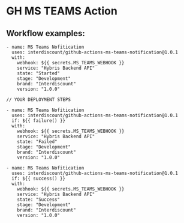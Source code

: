 # GH MS TEAMS Action

## Workflow examples:

    - name: MS Teams Nofitication
      uses: interdiscount/github-actions-ms-teams-notification@1.0.1
      with:
        webhook: ${{ secrets.MS_TEAMS_WEBHOOK }}
        service: "Hybris Backend API"
        state: "Started"
        stage: "Development"
        brand: "Interdiscount"
        version: "1.0.0"
    
    // YOUR DEPLOYMENT STEPS
    
    - name: MS Teams Nofitication
      uses: interdiscount/github-actions-ms-teams-notification@1.0.1
      if: ${{ failure() }}
      with:
        webhook: ${{ secrets.MS_TEAMS_WEBHOOK }}
        service: "Hybris Backend API"
        state: "Failed"
        stage: "Development"
        brand: "Interdiscount"
        version: "1.0.0"
         
    - name: MS Teams Nofitication
      uses: interdiscount/github-actions-ms-teams-notification@1.0.1
      if: ${{ success() }}
      with:
        webhook: ${{ secrets.MS_TEAMS_WEBHOOK }}
        service: "Hybris Backend API"
        state: "Success"
        stage: "Development"
        brand: "Interdiscount"
        version: "1.0.0"